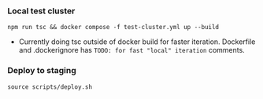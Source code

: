 
### Local test cluster

```
npm run tsc && docker compose -f test-cluster.yml up --build
```

* Currently doing tsc outside of docker build for faster iteration.
  Dockerfile and .dockerignore has `TODO: for fast "local" iteration` comments.

### Deploy to staging

```
source scripts/deploy.sh
```

